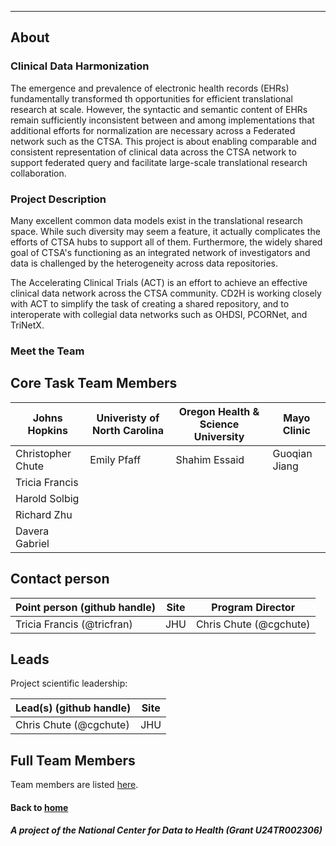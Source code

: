 ---
## About

### Clinical Data Harmonization

The emergence and prevalence of electronic health records (EHRs)  fundamentally transformed th opportunities   for efficient translational research at scale. However, the syntactic and semantic content of EHRs remain sufficiently inconsistent between and among implementations that additional efforts for normalization are necessary across a Federated network such as the CTSA. This project is about enabling comparable and consistent representation of clinical data across the CTSA network to support federated query and facilitate large-scale translational research collaboration. 

### Project Description

Many excellent common data models exist in the translational research space. While such diversity may seem a feature, it actually complicates the efforts of CTSA hubs to support all of them. Furthermore, the widely shared goal of CTSA's functioning as an integrated network of investigators and data is challenged by the heterogeneity across data repositories.

The Accelerating Clinical Trials (ACT) is an effort to achieve an effective clinical data network across the CTSA community.  CD2H is working closely with ACT to simplify the task of creating a shared repository, and to interoperate with collegial data networks such as OHDSI, PCORNet, and TriNetX.

### Meet the Team

## Core Task Team Members

| Johns Hopkins| Univeristy of North Carolina | Oregon Health & Science University | Mayo Clinic
| --- | --- | --- | --- |
| Christopher Chute | Emily Pfaff | Shahim Essaid | Guoqian Jiang
| Tricia Francis |  |      |        |
| Harold Solbig |  |      |        |
| Richard Zhu |  |     |       |
| Davera Gabriel |        |    |     |                                   

## Contact person

Point person (github handle) | Site | Program Director
----------|--------------|---------------
Tricia Francis (@tricfran) | JHU | Chris Chute (@cgchute)

## Leads 

Project scientific leadership: 

Lead(s) (github handle) | Site
----------|--------------|
Chris Chute (@cgchute) | JHU 


## Full Team Members 

Team members are listed [here](https://github.com/data2health/data-harmonization/blob/master/team.md). 

#### Back to [home](https://data2health.github.io/data-harmonization/)

##### A project of the National Center for Data to Health (Grant U24TR002306)
